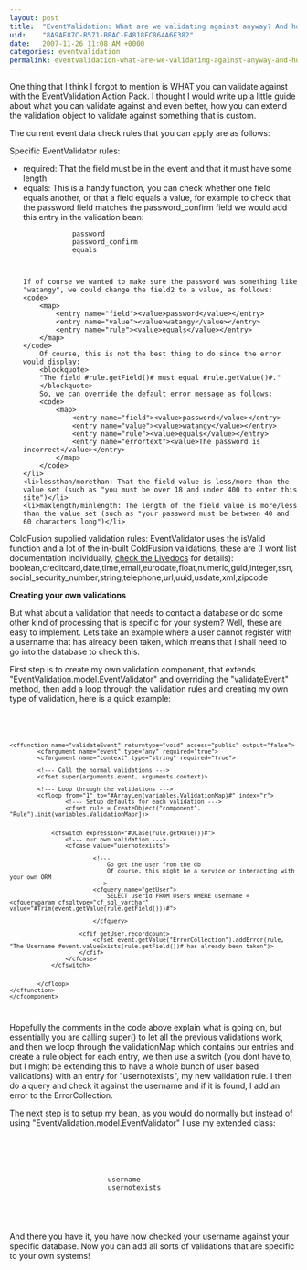 ```yaml
---
layout: post
title:  "EventValidation: What are we validating against anyway? And how can we add our own validations?"
uid:	"8A9AE87C-B571-BBAC-E4818FC864A6E382"
date:   2007-11-26 11:08 AM +0000
categories: eventvalidation
permalink: eventvalidation-what-are-we-validating-against-anyway-and-how-can-we-add-our-own-validations
---
```

One thing that I think I forgot to mention is WHAT you can validate against with the EventValidation Action Pack. I thought I would write up a little guide about what you can validate against and even better, how you can extend the validation object to validate against something that is custom.

The current event data check rules that you can apply are as follows:

Specific EventValidator rules:
<ul>
	<li>required: That the field must be in the event and that it must have some length</li>
	<li>equals: This is a handy function, you can check whether one field equals another, or that a field equals a value, for example to check that the password field matches the password_confirm field we would add this entry in the validation bean:
	<code>
		<map>
			<entry name="field"><value>password</value></entry>
			<entry name="field2"><value>password_confirm</value></entry>
			<entry name="rule"><value>equals</value></entry>
		</map>
	</code>
	
	If of course we wanted to make sure the password was something like "watangy", we could change the field2 to a value, as follows:
	<code>
		<map>
			<entry name="field"><value>password</value></entry>
			<entry name="value"><value>watangy</value></entry>
			<entry name="rule"><value>equals</value></entry>
		</map>
	</code>
		Of course, this is not the best thing to do since the error would display:
		<blockquote>
		"The field #rule.getField()# must equal #rule.getValue()#."
		</blockquote>
		So, we can override the default error message as follows:
		<code>
			<map>
				<entry name="field"><value>password</value></entry>
				<entry name="value"><value>watangy</value></entry>
				<entry name="rule"><value>equals</value></entry>
				<entry name="errortext"><value>The password is incorrect</value></entry>
			</map>
		</code>
	</li>
	<li>lessthan/morethan: That the field value is less/more than the value set (such as "you must be over 18 and under 400 to enter this site")</li>
	<li>maxlength/minlength: The length of the field value is more/less than the value set (such as "your password must be between 40 and 60 characters long")</li>
</ul>

ColdFusion supplied validation rules:
EventValidator uses the isValid function and a lot of the in-built ColdFusion validations, these are (I wont list documentation individually, <a href="http://www.cfquickdocs.com/cf8/?getDoc=IsValid#IsValid" title="CFQuickDocs">check the Livedocs</a> for details): boolean,creditcard,date,time,email,eurodate,float,numeric,guid,integer,ssn,social_security_number,string,telephone,url,uuid,usdate,xml,zipcode


<strong>Creating your own validations</strong>

But what about a validation that needs to contact a database or do some other kind of processing that is specific for your system? Well, these are easy to implement. Lets take an example where a user cannot register with a username that has already been taken, which means that I shall need to go into the database to check this. 

First step is to create my own validation component, that extends "EventValidation.model.EventValidator" and overriding the "validateEvent" method, then add a loop through the validation rules and creating my own type of validation, here is a quick example:

<code>
	<cfcomponent extends="EventValidation.model.EventValidator" output="false">

	<cffunction name="validateEvent" returntype="void" access="public" output="false">
			<cfargument name="event" type="any" required="true">
			<cfargument name="context" type="string" required="true">

			<!--- Call the normal validations --->
			<cfset super(arguments.event, arguments.context)>

			<!--- Loop through the validations --->
			<cfloop from="1" to="#ArrayLen(variables.ValidationMap)#" index="r">
					<!--- Setup defaults for each validation --->
					<cfset rule = CreateObject("component", "Rule").init(variables.ValidationMapr])>
				

				<cfswitch expression="#UCase(rule.getRule())#">
					<!--- our own validation --->
					<cfcase value="usernotexists">

							<!---
								Go get the user from the db 
								Of course, this might be a service or interacting with your own ORM
							--->
							<cfquery name="getUser">
								SELECT userid FROM Users WHERE username = <cfqueryparam cfsqltype="cf_sql_varchar" value="#Trim(event.getValue(rule.getField()))#">

							</cfquery>

						<cfif getUser.recordcount>
							<cfset event.getValue("ErrorCollection").addError(rule, "The Username #event.valueExists(rule.getField())# has already been taken")>
						</cfif>
					</cfcase>
				</cfswitch>


			</cfloop>
	</cffunction>
	</cfcomponent>
	
	
</code>

Hopefully the comments in the code above explain what is going on, but essentially you are calling super() to let all the previous validations work, and then we loop through the validationMap which contains our entries and create a rule object for each entry, we then use a switch (you dont have to, but I might be extending this to have a whole bunch of user based validations) with an entry for "usernotexists", my new validation rule. I then do a query and check it against the username and if it is found, I add an error to the ErrorCollection.

The next step is to setup my bean, as you would do normally but instead of using "EventValidation.model.EventValidator" I use my extended class:

<code>
	<bean id="userValidation" class="myProject.model.UserValidator">
		 	<constructor-arg name="rules">
		 		<list>
		 			<map>
		 				<entry key="field"><value>username</value></entry>
		 				<entry key="rule"><value>usernotexists</value></entry>
		 			</map>
				</list>
			</constructor-arg>
	</bean>
</code>

And there you have it, you have now checked your username against your specific database. Now you can add all sorts of validations that are specific to your own systems!